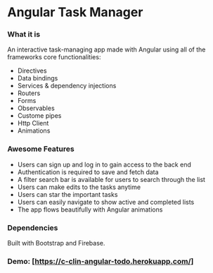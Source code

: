 # Angular Task Manager

### What it is
An interactive task-managing app made with Angular using all of the frameworks core functionalities:
 * Directives
 * Data bindings
 * Services & dependency injections
 * Routers
 * Forms 
 * Observables
 * Custome pipes
 * Http Client
 * Animations

### Awesome Features
* Users can sign up and log in to gain access to the back end
* Authentication is required to save and fetch data
* A filter search bar is available for users to search through the list
* Users can make edits to the tasks anytime 
* Users can star the important tasks
* Users can easily navigate to show active and completed lists
* The app flows beautifully with Angular animations

### Dependencies
Built with Bootstrap and Firebase.

### Demo: [https://c-clin-angular-todo.herokuapp.com/]


